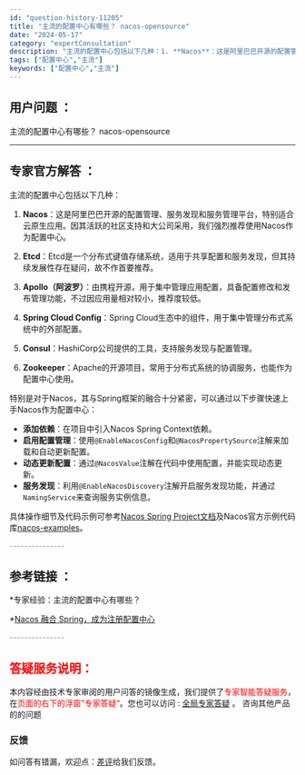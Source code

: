 ```yaml
---
id: "question-history-11205"
title: "主流的配置中心有哪些？ nacos-opensource"
date: "2024-05-17"
category: "expertConsultation"
description: "主流的配置中心包括以下几种：1. **Nacos**：这是阿里巴巴开源的配置管理、服务发现和服务管理平台，特别适合云原生应用。因其活跃的社区支持和大公司采用，我们强烈推荐使用Nacos作为配置中心。2. **Etcd**：Etcd是一个分布式键值存储系统，适用于共享配置和服务发现，但其持续发展性存在"
tags: ["配置中心","主流"]
keywords: ["配置中心","主流"]
---
```


## 用户问题 ： 
 主流的配置中心有哪些？ nacos-opensource 

---------------
## 专家官方解答 ：

主流的配置中心包括以下几种：

1. **Nacos**：这是阿里巴巴开源的配置管理、服务发现和服务管理平台，特别适合云原生应用。因其活跃的社区支持和大公司采用，我们强烈推荐使用Nacos作为配置中心。

2. **Etcd**：Etcd是一个分布式键值存储系统，适用于共享配置和服务发现，但其持续发展性存在疑问，故不作首要推荐。

3. **Apollo（阿波罗）**：由携程开源，用于集中管理应用配置，具备配置修改和发布管理功能，不过因应用量相对较小，推荐度较低。

4. **Spring Cloud Config**：Spring Cloud生态中的组件，用于集中管理分布式系统中的外部配置。

5. **Consul**：HashiCorp公司提供的工具，支持服务发现与配置管理。

6. **Zookeeper**：Apache的开源项目，常用于分布式系统的协调服务，也能作为配置中心使用。

特别是对于Nacos，其与Spring框架的融合十分紧密，可以通过以下步骤快速上手Nacos作为配置中心：

- **添加依赖**：在项目中引入Nacos Spring Context依赖。
- **启用配置管理**：使用`@EnableNacosConfig`和`@NacosPropertySource`注解来加载和自动更新配置。
- **动态更新配置**：通过`@NacosValue`注解在代码中使用配置，并能实现动态更新。
- **服务发现**：利用`@EnableNacosDiscovery`注解开启服务发现功能，并通过`NamingService`来查询服务实例信息。

具体操作细节及代码示例可参考[Nacos Spring Project文档](https://github.com/nacos-group/nacos-spring-project/wiki/Nacos-Spring-Project-0.3.1-%E6%96%B0%E5%8A%9F%E8%83%BD%E4%BD%BF%E7%94%A8%E6%89%8B%E5%86%8C)及Nacos官方示例代码库[nacos-examples](https://github.com/nacos-group/nacos-examples)。


<font color="#949494">---------------</font> 


## 参考链接 ：

*专家经验：主流的配置中心有哪些？ 
 
 *[Nacos 融合 Spring，成为注册配置中心](https://nacos.io/docs/latest/ecology/use-nacos-with-spring)


 <font color="#949494">---------------</font> 
 


## <font color="#FF0000">答疑服务说明：</font> 

本内容经由技术专家审阅的用户问答的镜像生成，我们提供了<font color="#FF0000">专家智能答疑服务</font>，在<font color="#FF0000">页面的右下的浮窗”专家答疑“</font>。您也可以访问 : [全局专家答疑](https://answer.opensource.alibaba.com/docs/intro) 。 咨询其他产品的的问题

### 反馈
如问答有错漏，欢迎点：[差评](https://ai.nacos.io/user/feedbackByEnhancerGradePOJOID?enhancerGradePOJOId=13744)给我们反馈。

